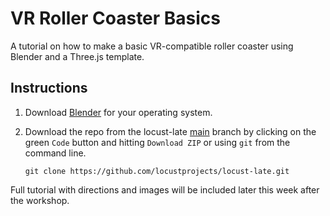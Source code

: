 # VR Roller Coaster Basics

A tutorial on how to make a basic VR-compatible roller coaster using Blender and a Three.js template. 

## Instructions

1. Download [Blender](https://www.blender.org/download/) for your operating system.

2. Download the repo from the locust-late [main](https://github.com/locustprojects/locust-late) branch by clicking on the green `Code` button and hitting `Download ZIP` or using `git` from the command line. 

    ```
    git clone https://github.com/locustprojects/locust-late.git
    ```

Full tutorial with directions and images will be included later this week after the workshop. 